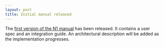 ```yaml
---
layout: post
title: Initial manual released
---
```


The [first version of the N1 manual](https://github.com/hotwolf/N1/blob/master/doc/N1_manual.pdf) has been released.
It contains a user spec and an integration guide. An architectural description will be added as the implementation progresses.



